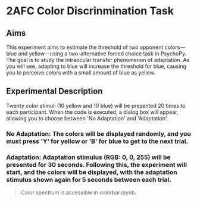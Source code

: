 # 2AFC Color Discrinmination Task
## Aims
This experiment aims to estimate the threshold of two opponent colors—blue and yellow—using a two-alternative forced choice task in PsychoPy. The goal is to study the intraocular transfer phenomenon of adaptation. As you will see, adapting to blue will increase the threshold for blue, causing you to perceive colors with a small amount of blue as yellow.

## Experimental Description
Twenty color stimuli (10 yellow and 10 blue) will be presented 20 times to each participant. When the code is executed, a dialog box will appear, allowing you to choose between 'No Adaptation' and 'Adaptation'.
### No Adaptation: The colors will be displayed randomly, and you must press 'Y' for yellow or 'B' for blue to get to the next trial.
### Adaptation: Adaptation stimulus (RGB: 0, 0, 255) will be presented for 30 seconds. Following this, the experiment will start, and the colors will be displayed, with the adaptation stimulus shown again for 5 seconds between each trial.
> Color spectrum is accessible in colorbar.ipynb.
